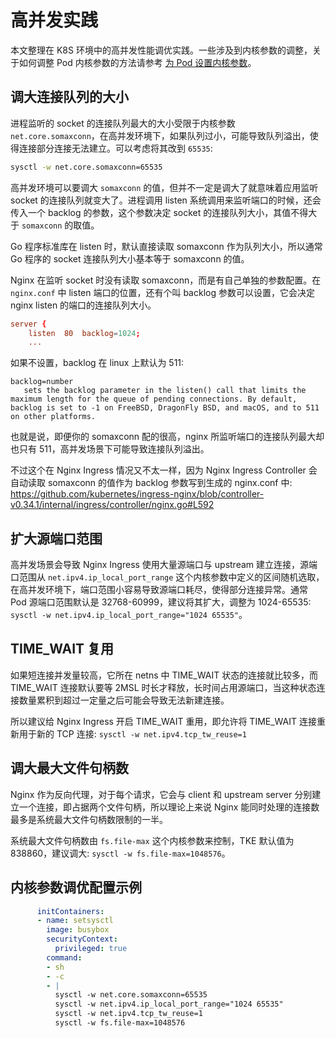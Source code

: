 # 高并发实践

本文整理在 K8S 环境中的高并发性能调优实践。一些涉及到内核参数的调整，关于如何调整 Pod 内核参数的方法请参考 [为 Pod 设置内核参数](../../trick/deploy/set-sysctl.md)。

## 调大连接队列的大小

进程监听的 socket 的连接队列最大的大小受限于内核参数 `net.core.somaxconn`，在高并发环境下，如果队列过小，可能导致队列溢出，使得连接部分连接无法建立。可以考虑将其改到 `65535`:

```bash
sysctl -w net.core.somaxconn=65535
```

高并发环境可以要调大 `somaxconn` 的值，但并不一定是调大了就意味着应用监听 socket 的连接队列就变大了。进程调用 listen 系统调用来监听端口的时候，还会传入一个 backlog 的参数，这个参数决定 socket 的连接队列大小，其值不得大于 `somaxconn` 的取值。

Go 程序标准库在 listen 时，默认直接读取 somaxconn 作为队列大小，所以通常 Go 程序的 socket 连接队列大小基本等于 somaxconn 的值。

Nginx 在监听 socket 时没有读取 somaxconn，而是有自己单独的参数配置。在 `nginx.conf` 中 listen 端口的位置，还有个叫 backlog 参数可以设置，它会决定 nginx listen 的端口的连接队列大小。

``` nginx.conf
server {
    listen  80  backlog=1024;
    ...
```

如果不设置，backlog 在 linux 上默认为 511:

```
backlog=number
   sets the backlog parameter in the listen() call that limits the maximum length for the queue of pending connections. By default, backlog is set to -1 on FreeBSD, DragonFly BSD, and macOS, and to 511 on other platforms.
```

也就是说，即便你的 somaxconn 配的很高，nginx 所监听端口的连接队列最大却也只有 511，高并发场景下可能导致连接队列溢出。

不过这个在 Nginx Ingress 情况又不太一样，因为 Nginx Ingress Controller 会自动读取 somaxconn 的值作为 backlog 参数写到生成的 nginx.conf 中: https://github.com/kubernetes/ingress-nginx/blob/controller-v0.34.1/internal/ingress/controller/nginx.go#L592

## 扩大源端口范围

高并发场景会导致 Nginx Ingress 使用大量源端口与 upstream 建立连接，源端口范围从 `net.ipv4.ip_local_port_range` 这个内核参数中定义的区间随机选取，在高并发环境下，端口范围小容易导致源端口耗尽，使得部分连接异常。通常 Pod 源端口范围默认是 32768-60999，建议将其扩大，调整为 1024-65535: `sysctl -w net.ipv4.ip_local_port_range="1024 65535"`。

## TIME_WAIT 复用

如果短连接并发量较高，它所在 netns 中 TIME_WAIT 状态的连接就比较多，而 TIME_WAIT 连接默认要等 2MSL 时长才释放，长时间占用源端口，当这种状态连接数量累积到超过一定量之后可能会导致无法新建连接。

所以建议给 Nginx Ingress 开启 TIME_WAIT 重用，即允许将 TIME_WAIT 连接重新用于新的 TCP 连接: `sysctl -w net.ipv4.tcp_tw_reuse=1`

## 调大最大文件句柄数

Nginx 作为反向代理，对于每个请求，它会与 client 和 upstream server 分别建立一个连接，即占据两个文件句柄，所以理论上来说 Nginx 能同时处理的连接数最多是系统最大文件句柄数限制的一半。

系统最大文件句柄数由 `fs.file-max` 这个内核参数来控制，TKE 默认值为 838860，建议调大: `sysctl -w fs.file-max=1048576`。

## 内核参数调优配置示例

```yaml
      initContainers:
      - name: setsysctl
        image: busybox
        securityContext:
          privileged: true
        command:
        - sh
        - -c
        - |
          sysctl -w net.core.somaxconn=65535
          sysctl -w net.ipv4.ip_local_port_range="1024 65535"
          sysctl -w net.ipv4.tcp_tw_reuse=1
          sysctl -w fs.file-max=1048576
```